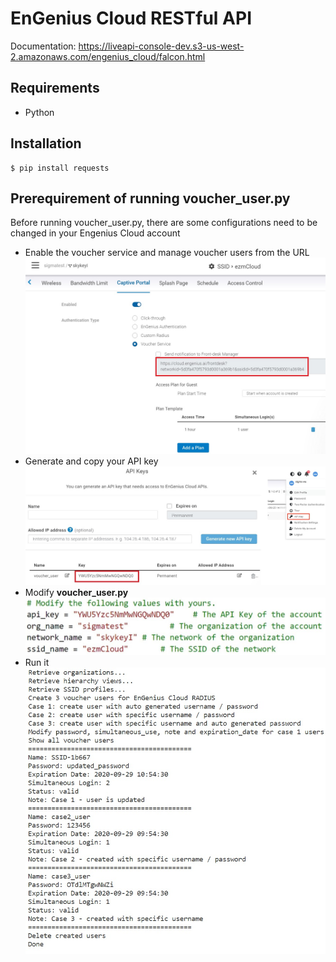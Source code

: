 # EnGenius Cloud RESTful API
Documentation: https://liveapi-console-dev.s3-us-west-2.amazonaws.com/engenius_cloud/falcon.html

## Requirements

* Python

## Installation

```console
$ pip install requests
```
## Prerequirement of running voucher_user.py
Before running voucher_user.py, there are some configurations need to be changed in your Engenius Cloud account
- Enable the voucher service and manage voucher users from the URL
![](./media/voucher.jpg)
- Generate and copy your API key 
![](./media/apikey.jpg)
- Modify **voucher_user.py**
![](./media/values.jpg)
- Run it
![](./media/result.jpg)